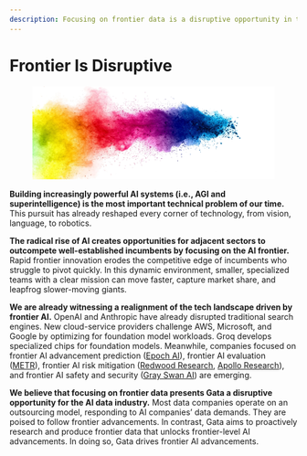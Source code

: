 ```yaml
---
description: Focusing on frontier data is a disruptive opportunity in the AI data industry.
---
```


# Frontier Is Disruptive

<figure><img src="../.gitbook/assets/Najlepszy-w-swojej-klasie-1920-x-1080-px-2.png-2.webp" alt=""><figcaption></figcaption></figure>

**Building increasingly powerful AI systems (i.e., AGI and superintelligence) is the most important technical problem of our time.** This pursuit has already reshaped every corner of technology, from vision, language, to robotics.

**The radical rise of AI creates opportunities for adjacent sectors to outcompete well-established incumbents by focusing on the AI frontier.** Rapid frontier innovation erodes the competitive edge of incumbents who struggle to pivot quickly. In this dynamic environment, smaller, specialized teams with a clear mission can move faster, capture market share, and leapfrog slower-moving giants.

**We are already witnessing a realignment of the tech landscape driven by frontier AI.** OpenAI and Anthropic have already disrupted traditional search engines. New cloud-service providers challenge AWS, Microsoft, and Google by optimizing for foundation model workloads. Groq develops specialized chips for foundation models. Meanwhile, companies focused on frontier AI advancement prediction ([Epoch AI](https://epoch.ai)), frontier AI evaluation ([METR](https://metr.org)), frontier AI risk mitigation ([Redwood Research](https://www.redwoodresearch.org), [Apollo Research](https://www.apolloresearch.ai)), and frontier AI safety and security ([Gray Swan AI](https://www.grayswan.ai)) are emerging.

**We believe that focusing on frontier data presents Gata a disruptive opportunity for the AI data industry.** Most data companies operate on an outsourcing model, responding to AI companies’ data demands. They are poised to follow frontier advancements. In contrast, Gata aims to proactively research and produce frontier data that unlocks frontier-level AI advancements. In doing so, Gata drives frontier AI advancements.



